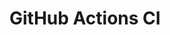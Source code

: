 # GitHub Actions CI



























































































































































































































































































































































































































































































































































































































































































































































































































































































































































































































































































































































































































































































































































































































































































































































































































































































































































































































































































































































































































































































































































































































































































































































































































































































































































































